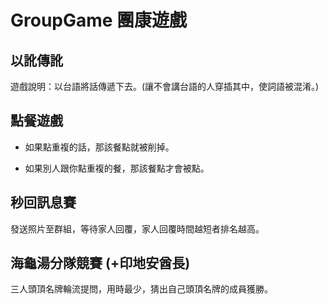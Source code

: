 # GroupGame 團康遊戲

## 以訛傳訛

遊戲說明：以台語將話傳遞下去。(讓不會講台語的人穿插其中，使詞語被混淆。)

## 點餐遊戲

- 如果點重複的話，那該餐點就被削掉。

- 如果別人跟你點重複的餐，那該餐點才會被點。

## 秒回訊息賽

發送照片至群組，等待家人回覆，家人回覆時間越短者排名越高。

## 海龜湯分隊競賽 (+印地安酋長)

 三人頭頂名牌輪流提問，用時最少，猜出自己頭頂名牌的成員獲勝。
